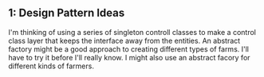 
## 1: Design Pattern Ideas
I'm thinking of using a series of singleton controll classes to make a control class layer that keeps the interface away from the entities.
An abstract factory might be a good approach to creating different types of farms. I'll have to try it before I'll really know. I might also use an abstract facory for different kinds of farmers. 
